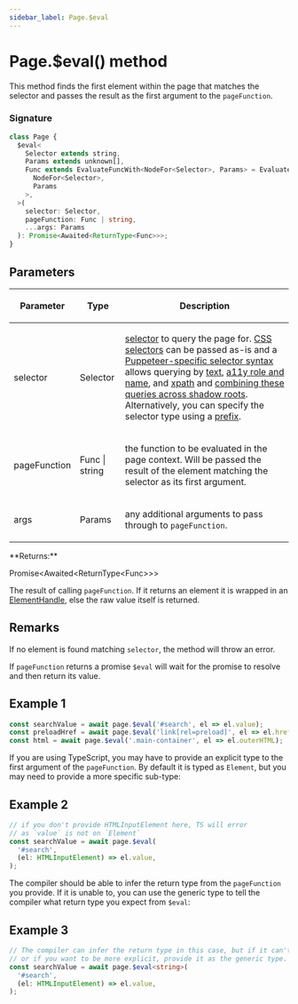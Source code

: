 ```yaml
---
sidebar_label: Page.$eval
---
```


# Page.$eval() method

This method finds the first element within the page that matches the selector and passes the result as the first argument to the `pageFunction`.

### Signature

```typescript
class Page {
  $eval<
    Selector extends string,
    Params extends unknown[],
    Func extends EvaluateFuncWith<NodeFor<Selector>, Params> = EvaluateFuncWith<
      NodeFor<Selector>,
      Params
    >,
  >(
    selector: Selector,
    pageFunction: Func | string,
    ...args: Params
  ): Promise<Awaited<ReturnType<Func>>>;
}
```

## Parameters

<table><thead><tr><th>

Parameter

</th><th>

Type

</th><th>

Description

</th></tr></thead>
<tbody><tr><td>

selector

</td><td>

Selector

</td><td>

[selector](https://pptr.dev/guides/page-interactions#selectors) to query the page for. [CSS selectors](https://developer.mozilla.org/en-US/docs/Web/CSS/CSS_Selectors) can be passed as-is and a [Puppeteer-specific selector syntax](https://pptr.dev/guides/page-interactions#non-css-selectors) allows querying by [text](https://pptr.dev/guides/page-interactions#text-selectors--p-text), [a11y role and name](https://pptr.dev/guides/page-interactions#aria-selectors--p-aria), and [xpath](https://pptr.dev/guides/page-interactions#xpath-selectors--p-xpath) and [combining these queries across shadow roots](https://pptr.dev/guides/page-interactions#querying-elements-in-shadow-dom). Alternatively, you can specify the selector type using a [prefix](https://pptr.dev/guides/page-interactions#prefixed-selector-syntax).

</td></tr>
<tr><td>

pageFunction

</td><td>

Func \| string

</td><td>

the function to be evaluated in the page context. Will be passed the result of the element matching the selector as its first argument.

</td></tr>
<tr><td>

args

</td><td>

Params

</td><td>

any additional arguments to pass through to `pageFunction`.

</td></tr>
</tbody></table>
**Returns:**

Promise&lt;Awaited&lt;ReturnType&lt;Func&gt;&gt;&gt;

The result of calling `pageFunction`. If it returns an element it is wrapped in an [ElementHandle](./puppeteer.elementhandle.md), else the raw value itself is returned.

## Remarks

If no element is found matching `selector`, the method will throw an error.

If `pageFunction` returns a promise `$eval` will wait for the promise to resolve and then return its value.

## Example 1

```ts
const searchValue = await page.$eval('#search', el => el.value);
const preloadHref = await page.$eval('link[rel=preload]', el => el.href);
const html = await page.$eval('.main-container', el => el.outerHTML);
```

If you are using TypeScript, you may have to provide an explicit type to the first argument of the `pageFunction`. By default it is typed as `Element`, but you may need to provide a more specific sub-type:

## Example 2

```ts
// if you don't provide HTMLInputElement here, TS will error
// as `value` is not on `Element`
const searchValue = await page.$eval(
  '#search',
  (el: HTMLInputElement) => el.value,
);
```

The compiler should be able to infer the return type from the `pageFunction` you provide. If it is unable to, you can use the generic type to tell the compiler what return type you expect from `$eval`:

## Example 3

```ts
// The compiler can infer the return type in this case, but if it can't
// or if you want to be more explicit, provide it as the generic type.
const searchValue = await page.$eval<string>(
  '#search',
  (el: HTMLInputElement) => el.value,
);
```
